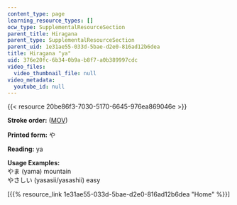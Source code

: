 ```yaml
---
content_type: page
learning_resource_types: []
ocw_type: SupplementalResourceSection
parent_title: Hiragana
parent_type: SupplementalResourceSection
parent_uid: 1e31ae55-033d-5bae-d2e0-816ad12b6dea
title: Hiragana "ya"
uid: 376e20fc-6b34-0b9a-b8f7-a0b389997cdc
video_files:
  video_thumbnail_file: null
video_metadata:
  youtube_id: null
---
```


{{< resource 20be86f3-7030-5170-6645-976ea869046e >}}

**Stroke order:** ([MOV](http://www.archive.org/download/MITRES21F.01S10_HIRAGANA_CHARACTERS/0468.mov))

**Printed form:** や

**Reading:** ya

**Usage Examples:**  
やま (yama) mountain  
やさしい (yasasii/yasashii) easy

  
\[{{% resource_link 1e31ae55-033d-5bae-d2e0-816ad12b6dea "Home" %}}\]